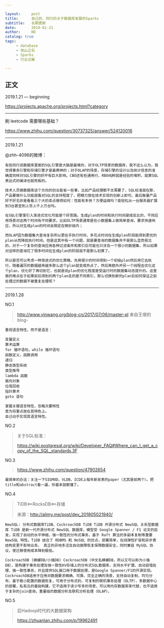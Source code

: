 ```yaml
---

layout:     post
title:      自己的、同行的关于数据库发展的Sparks
subtitle:   长期更新
date:       2019-01-21
author:     HD
catalog: true
tags:
     - database
     - 他山之石
     - Sparks
     - 行业见解

---
```


## 正文



2019.1.21 — beginning

https://projects.apache.org/projects.html?category

---

刷 leetcode 需要哪些基础？

https://www.zhihu.com/question/30737325/answer/524120016

---

2019.1.21 

@zhh-4096的微博：

​	`有些同行说数据库里面的SQL引擎是大脑是最难的，对于OLTP场景的数据库，我不这么认为，我觉得事务引擎和存储引擎才是最费神的；对于OLAP的场景，存储引擎的设计以及统计信息的准确度同样对SQL引擎的好坏有巨大影响。CBO还有些通用行，RBO纯粹就是经验的堆积，就算SQL表达式的编译也挺死板的。`





​	`技术人员做数据库这个方向的创业能省一些事，比如产品经理都不太需要了，SQL标准就在那，产品要做什么功能就看对SQL的支持程度了，把精力放在技术实现的创新上即可。最后衡量产品好不好无非是看看三个大的卖点做得如何：性能有多快？方便运维吗？能轻松从一台服务器扩展到3台甚至到上百上千上万台吗。`





`在SQL引擎里引入渐进式优化可能是个好思路。生成plan的时间和执行时间是成反比的，不同应用场景对这两个时间有不同要求。比如OLTP场景通常是在小数据集上做简单查询，要求快速响应，所以对生成plan的时间会限定在微妙级内；`

`而OLAP因为数据集大查询复杂所以更在乎执行时间，多花点时间在生成plan阶段能得到更优的plan从而降低执行时间。但是这其中有一个问题，就是要查询的数据集并不是那么显而易见的，对于一个复杂的查询应用各种过滤条件和索引后可能也只涉及一个很小的数据集，所以如果对这样的查询花了很多时间在生成plan的阶段就不是那么划算了。`

`所以是否可以考虑一种渐进式的优化策略，先用很少的时间得到一个初级plan然后用它去执行，随着遍历的数据越来越多那么这个plan就变成热点了，然后再额外开另一个线程去优化这个plan，优化好了再切到它，也就是说plan的优化程度是受运行时的数据集动态提升的。这里面的难点在于如果前后得到的两个plan走的是不同索引，那么切换到新的plan后如何保证之前处理过的数据不被重复处理呢？`







---

2019.1.28

NO.1

> http://www.yinwang.org/blog-cn/2017/07/06/master-pl  来自王垠的blog-

```
重视语言特性，而不是语言：

变量定义
算术运算
for 循环语句，while 循环语句
函数定义，函数调用
递归
静态类型系统
类型推导
lambda 函数
面向对象
垃圾回收
指针算术
goto 语句
```

```\
掌握关键语言特性，忽略次要特性
意为将重点放在其特色上。
自己动手实现其语言特性。
```



NO.2

> 关于SQL标准：
>
> https://wiki.postgresql.org/wiki/Developer_FAQ#Where_can_I_get_a_copy_of_the_SQL_standards.3F



NO.3

> https://www.zhihu.com/question/47902654

`最简单的办法：关注一下SIGMOD，VLDB，ICDE上每年新发表的paper（尤其是前两个）。把title和abstract看一遍，你基本就都懂了。`



NO.4

> TiDB<==RocksDB<==存储
>
> 来源：http://alimy.me/post/dev_201805021940/
>

`NewSQL: 分布式数据库TiDB、CockroachDB
TiDB
TiDB 开源分布式 NewSQL 关系型数据库 TiDB 是新一代开源分布式 NewSQL 数据库，模型受 Google Spanner / F1 论文的启发，实现了自动的水平伸缩，强一致性的分布式事务，基于 Raft 算法的多副本复制等重要 NewSQL 特性。TiDB 结合了 RDBMS 和 NoSQL 的优点，部署简单，在线弹性扩容和异步表结构变更不影响业务， 真正的异地多活及自动故障恢复保障数据安全，同时兼容 MySQL 协议，使迁移使用成本降到极低。`

`CockroachDB (蟑螂DB/小强DB)
CockroachDB（中文名蟑螂DB，所以又可以称为小强DB），是构建于事务处理及强一致性KV存储上的分布式SQL数据库，支持水平扩展、自动容错处理、强一致性事务，并且提供SQL接口用于数据处理，是Google Spanner/F1的开源实现。 CockroachDB适用于应用对数据要求精确、可靠、完全正确的场景，支持自动复制、均匀分布、基于极小配置的数据恢复，可用于分布式的、可复制的联机事务处理（OLTP），多数据中心的部署，私有云的基础构建，它不适用于读少写多的场景，可以用内存数据库来代替，也不适用于复杂的join查询，重量级的数据分析及联机分析处理（OLAP）。`



NO.5 

> 后Hadoop时代的大数据架构
>
> https://zhuanlan.zhihu.com/p/19962491

